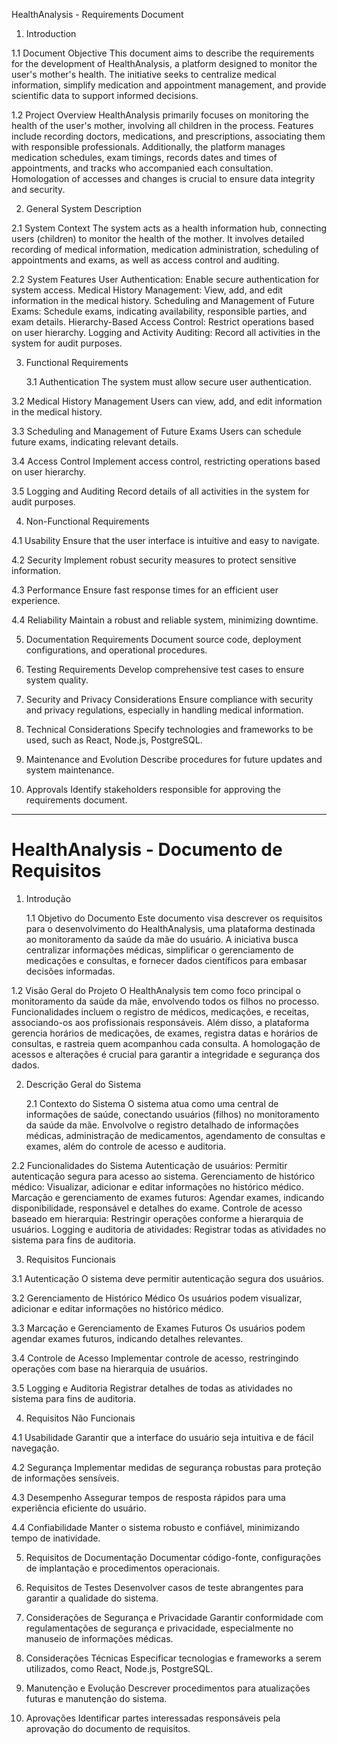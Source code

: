 HealthAnalysis - Requirements Document

1. Introduction

  1.1 Document Objective
This document aims to describe the requirements for the development of HealthAnalysis, a platform designed to monitor the user's mother's health. The initiative seeks to centralize medical information, simplify medication and appointment management, and provide scientific data to support informed decisions.

  1.2 Project Overview
HealthAnalysis primarily focuses on monitoring the health of the user's mother, involving all children in the process. Features include recording doctors, medications, and prescriptions, associating them with responsible professionals. Additionally, the platform manages medication schedules, exam timings, records dates and times of appointments, and tracks who accompanied each consultation. Homologation of accesses and changes is crucial to ensure data integrity and security.

2. General System Description

  2.1 System Context
The system acts as a health information hub, connecting users (children) to monitor the health of the mother. It involves detailed recording of medical information, medication administration, scheduling of appointments and exams, as well as access control and auditing.

  2.2 System Features
User Authentication: Enable secure authentication for system access.
Medical History Management: View, add, and edit information in the medical history.
Scheduling and Management of Future Exams: Schedule exams, indicating availability, responsible parties, and exam details.
Hierarchy-Based Access Control: Restrict operations based on user hierarchy.
Logging and Activity Auditing: Record all activities in the system for audit purposes.

3. Functional Requirements

   3.1 Authentication
The system must allow secure user authentication.

  3.2 Medical History Management
Users can view, add, and edit information in the medical history.

  3.3 Scheduling and Management of Future Exams
Users can schedule future exams, indicating relevant details.

  3.4 Access Control
Implement access control, restricting operations based on user hierarchy.

  3.5 Logging and Auditing
Record details of all activities in the system for audit purposes.

4. Non-Functional Requirements

  4.1 Usability
Ensure that the user interface is intuitive and easy to navigate.

  4.2 Security
Implement robust security measures to protect sensitive information.

  4.3 Performance
Ensure fast response times for an efficient user experience.

  4.4 Reliability
Maintain a robust and reliable system, minimizing downtime.

5. Documentation Requirements
Document source code, deployment configurations, and operational procedures.

6. Testing Requirements
Develop comprehensive test cases to ensure system quality.

7. Security and Privacy Considerations
Ensure compliance with security and privacy regulations, especially in handling medical information.

8. Technical Considerations
Specify technologies and frameworks to be used, such as React, Node.js, PostgreSQL.

9. Maintenance and Evolution
Describe procedures for future updates and system maintenance.

10. Approvals
Identify stakeholders responsible for approving the requirements document.

------------------------------------------------------

# HealthAnalysis - Documento de Requisitos

1. Introdução

   1.1 Objetivo do Documento
Este documento visa descrever os requisitos para o desenvolvimento do HealthAnalysis, uma plataforma destinada ao monitoramento da saúde da mãe do usuário. A iniciativa busca centralizar informações médicas, simplificar o gerenciamento de medicações e consultas, e fornecer dados científicos para embasar decisões informadas.

  1.2 Visão Geral do Projeto
O HealthAnalysis tem como foco principal o monitoramento da saúde da mãe, envolvendo todos os filhos no processo. Funcionalidades incluem o registro de médicos, medicações, e receitas, associando-os aos profissionais responsáveis. Além disso, a plataforma gerencia horários de medicações, de exames, registra datas e horários de consultas, e rastreia quem acompanhou cada consulta. A homologação de acessos e alterações é crucial para garantir a integridade e segurança dos dados.

2. Descrição Geral do Sistema

   2.1 Contexto do Sistema
O sistema atua como uma central de informações de saúde, conectando usuários (filhos) no monitoramento da saúde da mãe. Envolvolve o registro detalhado de informações médicas, administração de medicamentos, agendamento de consultas e exames, além do controle de acesso e auditoria.

  2.2 Funcionalidades do Sistema
Autenticação de usuários: Permitir autenticação segura para acesso ao sistema.
Gerenciamento de histórico médico: Visualizar, adicionar e editar informações no histórico médico.
Marcação e gerenciamento de exames futuros: Agendar exames, indicando disponibilidade, responsável e detalhes do exame.
Controle de acesso baseado em hierarquia: Restringir operações conforme a hierarquia de usuários.
Logging e auditoria de atividades: Registrar todas as atividades no sistema para fins de auditoria.

3. Requisitos Funcionais

  3.1 Autenticação
O sistema deve permitir autenticação segura dos usuários.

  3.2 Gerenciamento de Histórico Médico
Os usuários podem visualizar, adicionar e editar informações no histórico médico.

  3.3 Marcação e Gerenciamento de Exames Futuros
Os usuários podem agendar exames futuros, indicando detalhes relevantes.

  3.4 Controle de Acesso
Implementar controle de acesso, restringindo operações com base na hierarquia de usuários.

  3.5 Logging e Auditoria
Registrar detalhes de todas as atividades no sistema para fins de auditoria.

4. Requisitos Não Funcionais

  4.1 Usabilidade
Garantir que a interface do usuário seja intuitiva e de fácil navegação.

  4.2 Segurança
Implementar medidas de segurança robustas para proteção de informações sensíveis.

  4.3 Desempenho
Assegurar tempos de resposta rápidos para uma experiência eficiente do usuário.

  4.4 Confiabilidade
Manter o sistema robusto e confiável, minimizando tempo de inatividade.

5. Requisitos de Documentação
Documentar código-fonte, configurações de implantação e procedimentos operacionais.

6. Requisitos de Testes
Desenvolver casos de teste abrangentes para garantir a qualidade do sistema.

7. Considerações de Segurança e Privacidade
Garantir conformidade com regulamentações de segurança e privacidade, especialmente no manuseio de informações médicas.

8. Considerações Técnicas
Especificar tecnologias e frameworks a serem utilizados, como React, Node.js, PostgreSQL.

9. Manutenção e Evolução
Descrever procedimentos para atualizações futuras e manutenção do sistema.

10. Aprovações
Identificar partes interessadas responsáveis pela aprovação do documento de requisitos.
